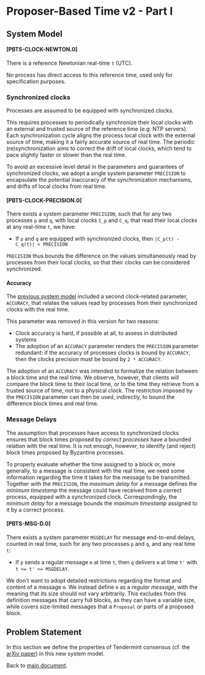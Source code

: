 # Proposer-Based Time v2 - Part I

## System Model

#### **[PBTS-CLOCK-NEWTON.0]**

There is a reference Newtonian real-time `t` (UTC).

No process has direct access to this reference time, used only for specification purposes.

### Synchronized clocks

Processes are assumed to be equipped with synchronized clocks.

This requires processes to periodically synchronize their local clocks with an
external and trusted source of the reference time (e.g. NTP servers).
Each synchronization cycle aligns the process local clock with the external
source of time, making it a fairly accurate source of real time.
The periodic (re)synchronization aims to correct the drift of local clocks,
which tend to pace slightly faster or slower than the real time.

To avoid an excessive level detail in the parameters and guarantees of
synchronized clocks, we adopt a single system parameter `PRECISION` to 
encapsulate the potential inaccuracy of the synchronization mechanisms,
and drifts of local clocks from real time.

#### **[PBTS-CLOCK-PRECISION.0]**

There exists a system parameter `PRECISION`, such that
for any two processes `p` and `q`, with local clocks `C_p` and `C_q`,
that read their local clocks at any real-time `t`,  we have:

- If `p` and `q` are equipped with synchronized clocks, then `|C_p(t) - C_q(t)| < PRECISION`

`PRECISION` thus bounds the difference on the values simultaneously read by processes from their local clocks,
so that their clocks can be considered synchronized.

#### Accuracy

The [previous system model][v1] included a second clock-related parameter, `ACCURACY`,
that relates the values read by processes from their synchronized clocks with the real time.

This parameter was removed in this version for two reasons:

- Clock accuracy is hard, if possible at all, to assess in distributed systems
- The adoption of an `ACCURACY` parameter renders the `PRECISION` parameter redundant:
if the accuracy of processes clocks is bound by `ACCURACY`,
then the clocks precision must be bound by `2 * ACCURACY`.

The adoption of an `ACCURACY` was intended to formalize the relation between a block time and the real time.
We observe, however, that clients will compare the block time to their local time,
or to the time they retrieve from a trusted source of time, not to a physical clock.
The restriction imposed by the `PRECISION` parameter can then be used, indirectly,
to bound the difference block times and real time.

### Message Delays

The assumption that processes have access to synchronized clocks ensures that block times proposed by
*correct processes* have a bounded relation with the real time.
It is not enough, however, to identify (and reject) block times proposed by Byzantine processes.

To properly evaluate whether the time assigned to a block or, more generally, to a message is consistent with the real time,
we need some information regarding the time it takes for the message to be transmitted.
Together with the `PRECISION`, the *maximum delay* for a message defines the *minimum timestamp*
the message could have received from a correct process, equipped with a synchronized clock.
Correspondingly, the *minimum delay* for a message bounds the *maximum timestamp* assigned to it by a correct process.

#### **[PBTS-MSG-D.0]**

There exists a system parameter `MSGDELAY` for message end-to-end delays, counted in real time,
such for any two processes `p` and `q`, and any real time `t`:

- If `p` sends a regular message `m` at time `t`, then `q` delivers `m` at time `t'` with `t <= t' <= MSGDELAY`.

We don't want to adopt detailed restrictions regarding the format and content of a message `m`.
We instead define `m` as a *regular message*, with the meaning that its size should not vary arbitrarily.
This excludes from this definition messages that carry full blocks, as they can have a variable size,
while covers size-limited messages that a `Proposal` or parts of a proposed block.

## Problem Statement

In this section we define the properties of Tendermint consensus (cf. the [arXiv paper][arXiv]) in this new system model.

Back to [main document][main].

[main]: ./pbts_001_draft.md
[v1]: ./pbts-sysmodel_001_draft.md
[arXiv]: https://arxiv.org/abs/1807.04938
